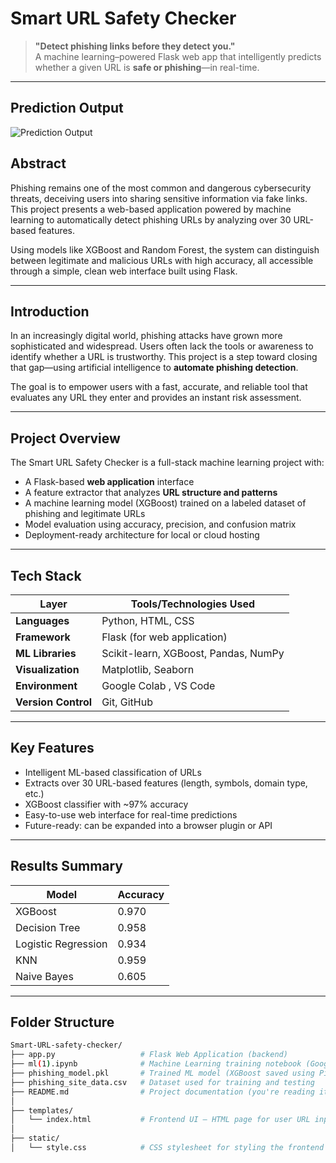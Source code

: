 #  Smart URL Safety Checker

> **"Detect phishing links before they detect you."**  
> A machine learning–powered Flask web app that intelligently predicts whether a given URL is **safe or phishing**—in real-time.

---

## Prediction Output

![Prediction Output](image/https://github.com/Madhusmita111/Smart-URL-safety-checker/blob/main/image/Screenshot%202025-07-15%20102832.png)



##  Abstract

Phishing remains one of the most common and dangerous cybersecurity threats, deceiving users into sharing sensitive information via fake links. This project presents a web-based application powered by machine learning to automatically detect phishing URLs by analyzing over 30 URL-based features.

Using models like XGBoost and Random Forest, the system can distinguish between legitimate and malicious URLs with high accuracy, all accessible through a simple, clean web interface built using Flask.

---

##  Introduction

In an increasingly digital world, phishing attacks have grown more sophisticated and widespread. Users often lack the tools or awareness to identify whether a URL is trustworthy. This project is a step toward closing that gap—using artificial intelligence to **automate phishing detection**.

The goal is to empower users with a fast, accurate, and reliable tool that evaluates any URL they enter and provides an instant risk assessment.

---

##  Project Overview

The Smart URL Safety Checker is a full-stack machine learning project with:

-  A Flask-based **web application** interface
-  A feature extractor that analyzes **URL structure and patterns**
-  A machine learning model (XGBoost) trained on a labeled dataset of phishing and legitimate URLs
-  Model evaluation using accuracy, precision, and confusion matrix
-  Deployment-ready architecture for local or cloud hosting

---

##  Tech Stack

| Layer       | Tools/Technologies Used                          |
|------------|--------------------------------------------------|
| **Languages**    | Python, HTML, CSS                               |
| **Framework**    | Flask (for web application)                    |
| **ML Libraries** | Scikit-learn, XGBoost, Pandas, NumPy           |
| **Visualization**| Matplotlib, Seaborn                            |
| **Environment**  | Google Colab , VS Code                      |
| **Version Control** | Git, GitHub                               |

---

## Key Features

- Intelligent ML-based classification of URLs
- Extracts over 30 URL-based features (length, symbols, domain type, etc.)
- XGBoost classifier with ~97% accuracy
- Easy-to-use web interface for real-time predictions
- Future-ready: can be expanded into a browser plugin or API

---

## Results Summary

| Model            | Accuracy |
|------------------|----------|
| XGBoost        | 0.970 |
| Decision Tree    | 0.958   |
| Logistic Regression | 0.934 |
| KNN              | 0.959   |
| Naive Bayes      | 0.605    |

---

##  Folder Structure

```bash
Smart-URL-safety-checker/
├── app.py                   # Flask Web Application (backend)
├── ml(1).ipynb              # Machine Learning training notebook (Google Colab)
├── phishing_model.pkl       # Trained ML model (XGBoost saved using Pickle)
├── phishing_site_data.csv   # Dataset used for training and testing
├── README.md                # Project documentation (you're reading it)
│
├── templates/
│   └── index.html           # Frontend UI – HTML page for user URL input
│
├── static/
│   └── style.css            # CSS stylesheet for styling the frontend


